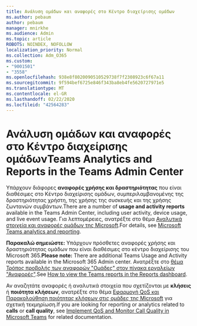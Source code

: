 ```yaml
---
title: Ανάλυση ομάδων και αναφορές στο Κέντρο διαχείρισης ομάδων
ms.author: pebaum
author: pebaum
manager: mnirkhe
ms.audience: Admin
ms.topic: article
ROBOTS: NOINDEX, NOFOLLOW
localization_priority: Normal
ms.collection: Adm_O365
ms.custom:
- "9001501"
- "3558"
ms.openlocfilehash: 938e8f8020090510529738f7f2308923c6f67a11
ms.sourcegitcommit: 9f594bef6725e846f343ba8eb4fe5620727971e5
ms.translationtype: MT
ms.contentlocale: el-GR
ms.lasthandoff: 02/22/2020
ms.locfileid: "42564283"
---
```

# <a name="teams-analytics-and-reports-in-the-teams-admin-center"></a><span data-ttu-id="b9f80-102">Ανάλυση ομάδων και αναφορές στο Κέντρο διαχείρισης ομάδων</span><span class="sxs-lookup"><span data-stu-id="b9f80-102">Teams Analytics and Reports in the Teams Admin Center</span></span>

<span data-ttu-id="b9f80-103">Υπάρχουν διάφορες **αναφορές χρήσης και δραστηριότητας** που είναι διαθέσιμες στο Κέντρο διαχείρισης ομάδων, συμπεριλαμβανομένης της δραστηριότητας χρήστη, της χρήσης της συσκευής και της χρήσης ζωντανών συμβάντων.</span><span class="sxs-lookup"><span data-stu-id="b9f80-103">There are a number of **usage and activity reports** available in the Teams Admin Center, including user activity, device usage, and live event usage.</span></span> <span data-ttu-id="b9f80-104">Για λεπτομέρειες, ανατρέξτε στο θέμα [Αναλυτικά στοιχεία και αναφορές ομάδων της Microsoft](https://docs.microsoft.com/microsoftteams/teams-analytics-and-reports/teams-reporting-reference).</span><span class="sxs-lookup"><span data-stu-id="b9f80-104">For details, see [Microsoft Teams analytics and reporting](https://docs.microsoft.com/microsoftteams/teams-analytics-and-reports/teams-reporting-reference).</span></span>

<span data-ttu-id="b9f80-105">**Παρακαλώ σημειώστε:** Υπάρχουν πρόσθετες αναφορές χρήσης και δραστηριότητας ομάδων που είναι διαθέσιμες στο κέντρο διαχείρισης του Microsoft 365.</span><span class="sxs-lookup"><span data-stu-id="b9f80-105">**Please note:** There are additional Teams Usage and Activity reports available in the Microsoft 365 Admin center.</span></span> <span data-ttu-id="b9f80-106">Ανατρέξτε στο [θέμα Τρόπος προβολής των αναφορών "Ομάδες" στον πίνακα εργαλείων "Αναφορές"](https://docs.microsoft.com/microsoftteams/teams-activity-reports#how-to-view-the-teams-reports-in-the-reports-dashboard).</span><span class="sxs-lookup"><span data-stu-id="b9f80-106">See [How to view the Teams reports in the Reports dashboard](https://docs.microsoft.com/microsoftteams/teams-activity-reports#how-to-view-the-teams-reports-in-the-reports-dashboard).</span></span>

<span data-ttu-id="b9f80-107">Αν αναζητάτε αναφορές ή αναλυτικά στοιχεία που σχετίζονται με **κλήσεις** ή **ποιότητα κλήσεων**, ανατρέξτε στο θέμα [Εφαρμογή QoS και Παρακολούθηση ποιότητας κλήσεων στις ομάδες της Microsoft](https://docs.microsoft.com/microsoftteams/monitor-call-quality-qos) για σχετική τεκμηρίωση.</span><span class="sxs-lookup"><span data-stu-id="b9f80-107">If you are looking for reporting or analytics related to **calls** or **call quality**, see [Implement QoS and Monitor Call Quality in Microsoft Teams](https://docs.microsoft.com/microsoftteams/monitor-call-quality-qos) for related documentation.</span></span>


